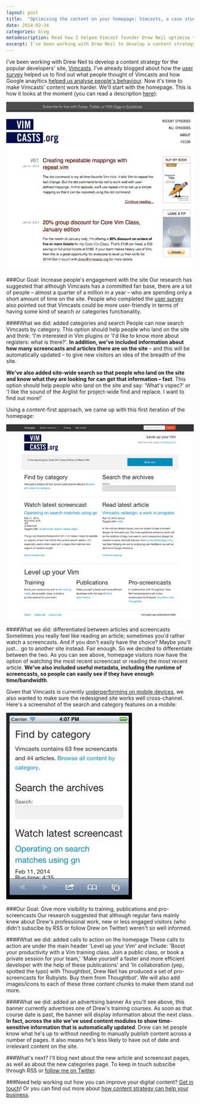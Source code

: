 ```yaml
---
layout: post
title:  "Optimising the content on your homepage: Vimcasts, a case study"
date: 2014-02-24 
categories: blog
metadescription: Read how I helped Vimcast founder Drew Neil optimise the site's homepage.
excerpt: I've been working with Drew Neil to develop a content strategy for the popular developers' site, Vimcasts. I've already blogged about how the user survey helped us to find out what people thought of Vimcasts and how Google anayltics helped us analyse people's behaviour. Now it's time to make Vimcasts' content work harder. We'll start with the homepage.
---
```


I've been working with Drew Neil to develop a content strategy for the popular developers' site, [Vimcasts][Vimcasts]. I've already blogged about how the [user survey][survey] helped us to find out what people thought of Vimcasts and how Google anayltics [helped us analyse people's behaviour][analytics]. Now it's time to make Vimcasts' content work harder. We'll start with the homepage. This is how it looks at the moment (you can read a description [here][overview]):

<img class = "Vimcasts_screenshot" src="/images/Vimcasts_screenshot.png" alt="a screenshot of current Vimcasts homepage">

###Our Goal: Increase people's engagement with the site
Our research has suggested that although Vimcasts has a committed fan base, there are a lot of people – almost a quarter of a million in a year – who are spending only a short amount of time on the site. People who completed the [user survey][survey] also pointed out that Vimcasts could be more user-friendly in terms of having some kind of search or categories functionality. 

####What we did: added categories and search
People can now search Vimcasts by category. This option should help people who land on the site and think: 'I'm interested in Vim plugins or 'I'd like to know more about registers: what is there?'. <strong>In addition, we've included information about how many screencasts and articles there are on the site</strong> – and this will be automatically updated – to give new visitors an idea of the breadth of the site.

<strong>We've also added site-wide search so that people who land on the site and know what they are looking for can get that information – fast</strong>. This option should help people who land on the site and say: 'What's vspec?' or 'I like the sound of the Arglist for project-wide find and replace. I want to find out more!' 

Using a content-first approach, we came up with this first iteration of the homepage:

<img class = "Vimcasts_redesign_desktop" src="/images/Vimcasts_redesign_desktop.png" alt="a screenshot of the redesigned Vimcasts homepage on a desktop">

####What we did: differentiated between articles and screencasts
Sometimes you really feel like reading an article; sometimes you'd rather watch a screencasts. And if you don't easily have the choice? Maybe you'll just... go to another site instead. Fair enough. So we decided to differentiate between the two. As you can see above, homepage visitors now have the option of watching the most recent screencast or reading the most recent article. <strong>We've also included useful metadata, including the runtime of screencasts, so people can easily see if they have enough time/bandwidth</strong>. 

Given that Vimcasts is currently [underperforming on mobile devices][analytics], we also wanted to make sure the redesigned site works well cross-channel. Here's a screenshot of the search and category features on a mobile:

<img class = "Vimcasts_redesign_homepage_mobile_short_version" src="/images/Vimcasts_redesign_homepage_mobile_short_version.png" alt="a screenshot of the redesigned Vimcasts homepage on a desktop">

###Our Goal: Give more visibility to training, publications and pro-screencasts
Our research suggested that although regular fans mainly knew about Drew's professional work, new or less engaged visitors (who didn't subscibe by RSS or follow Drew on Twitter) weren't so well informed. 

####What we did: added calls to action on the homepage
These calls to action are under the main header 'Level up your Vim' and include: 'Boost your productivity with a Vim training class. Join a public class, or book a private session for your team,' 'Make yourself a faster and more efficient developer with the help of these publications' and 'In collaboration (yep, spotted the typo) with Thoughtbot, Drew Neil has produced a set of pro-screencasts for Rubyists. Buy them from Thoughtbot'. We will also add images/icons to each of these three content chunks to make them stand out more.

####What we did: added an advertising banner 
As you'll see above, this banner currently advertises one of Drew's training courses. As soon as that course date is past, the banner will display information about the next class. <strong>In fact, across the site we've used content modules to show time-sensitive information that is automatically updated</strong>. Drew can let people know what he's up to without needing to manually publish content across a number of pages. It also means he's less likely to have out of date and irrelevant content on the site. 

###What's next?
I'll blog next about the new article and screencast pages, as well as about the new categories page. To keep in touch subscibe through RSS or [follow me on Twitter][twitter]. 

###Need help working out how you can improve your digital content?
[Get in touch][email]! Or you can find out more about [how content strategy can help your business][content strategy section].

[Vimcasts]: http://vimcasts.org/
[survey]: /blog/2014/01/27/Redesigning-Vimcasts-The_User_Survey.html
[analytics]: /blog/2014/02/05/Redesigning-Vimcasts-The-Analytics-Overview.html
[email]: mailto:hannah.adcock@gmail.com
[content strategy section]: /#what_is_content_strategy_section
[twitter]: https://twitter.com/smokingpun
[overview]: http://contentedstrategy.com/blog/2014/01/26/redesigning-Vimcasts-the-overview.html




